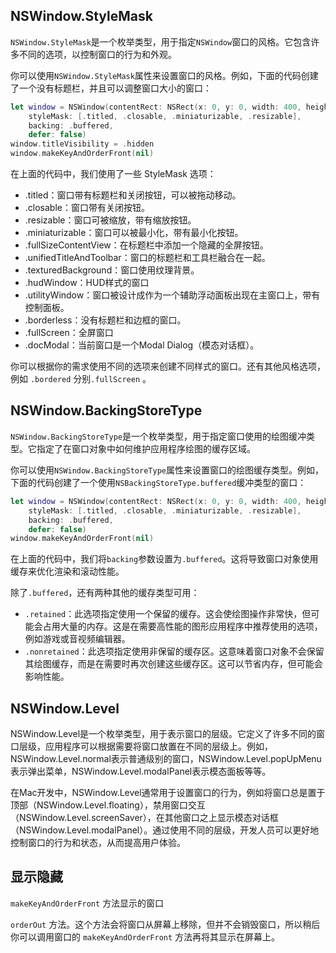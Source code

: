 ## NSWindow.StyleMask

`NSWindow.StyleMask`是一个枚举类型，用于指定`NSWindow`窗口的风格。它包含许多不同的选项，以控制窗口的行为和外观。

你可以使用`NSWindow.StyleMask`属性来设置窗口的风格。例如，下面的代码创建了一个没有标题栏，并且可以调整窗口大小的窗口：

```swift
let window = NSWindow(contentRect: NSRect(x: 0, y: 0, width: 400, height: 300),
    styleMask: [.titled, .closable, .miniaturizable, .resizable],
    backing: .buffered,
    defer: false)
window.titleVisibility = .hidden
window.makeKeyAndOrderFront(nil)
```

在上面的代码中，我们使用了一些 StyleMask 选项：

- .titled：窗口带有标题栏和关闭按钮，可以被拖动移动。
- .closable：窗口带有关闭按钮。
- .resizable：窗口可被缩放，带有缩放按钮。
- .miniaturizable：窗口可以被最小化，带有最小化按钮。
- .fullSizeContentView：在标题栏中添加一个隐藏的全屏按钮。
- .unifiedTitleAndToolbar：窗口的标题栏和工具栏融合在一起。
- .texturedBackground：窗口使用纹理背景。
- .hudWindow：HUD样式的窗口
- .utilityWindow：窗口被设计成作为一个辅助浮动面板出现在主窗口上，带有控制面板。
- .borderless：没有标题栏和边框的窗口。
- .fullScreen：全屏窗口
- .docModal：当前窗口是一个Modal Dialog（模态对话框）。

你可以根据你的需求使用不同的选项来创建不同样式的窗口。还有其他风格选项，例如 `.bordered` 分别`.fullScreen` 。

## NSWindow.BackingStoreType

`NSWindow.BackingStoreType`是一个枚举类型，用于指定窗口使用的绘图缓冲类型。它指定了在窗口对象中如何维护应用程序绘图的缓存区域。

你可以使用`NSWindow.BackingStoreType`属性来设置窗口的绘图缓存类型。例如，下面的代码创建了一个使用`NSBackingStoreType.buffered`缓冲类型的窗口：

```swift
let window = NSWindow(contentRect: NSRect(x: 0, y: 0, width: 400, height: 300),
    styleMask: [.titled, .closable, .miniaturizable, .resizable],
    backing: .buffered,
    defer: false)
window.makeKeyAndOrderFront(nil)
```

在上面的代码中，我们将`backing`参数设置为`.buffered`。这将导致窗口对象使用缓存来优化渲染和滚动性能。

除了`.buffered`，还有两种其他的缓存类型可用：

- `.retained`：此选项指定使用一个保留的缓存。这会使绘图操作非常快，但可能会占用大量的内存。这是在需要高性能的图形应用程序中推荐使用的选项，例如游戏或音视频编辑器。
- `.nonretained`：此选项指定使用非保留的缓存区。这意味着窗口对象不会保留其绘图缓存，而是在需要时再次创建这些缓存区。这可以节省内存，但可能会影响性能。

## NSWindow.Level

NSWindow.Level是一个枚举类型，用于表示窗口的层级。它定义了许多不同的窗口层级，应用程序可以根据需要将窗口放置在不同的层级上。例如，NSWindow.Level.normal表示普通级别的窗口，NSWindow.Level.popUpMenu表示弹出菜单，NSWindow.Level.modalPanel表示模态面板等等。

在Mac开发中，NSWindow.Level通常用于设置窗口的行为，例如将窗口总是置于顶部（NSWindow.Level.floating），禁用窗口交互（NSWindow.Level.screenSaver），在其他窗口之上显示模态对话框（NSWindow.Level.modalPanel）。通过使用不同的层级，开发人员可以更好地控制窗口的行为和状态，从而提高用户体验。

## 显示隐藏

`makeKeyAndOrderFront` 方法显示的窗口

`orderOut` 方法。这个方法会将窗口从屏幕上移除，但并不会销毁窗口，所以稍后你可以调用窗口的 `makeKeyAndOrderFront` 方法再将其显示在屏幕上。